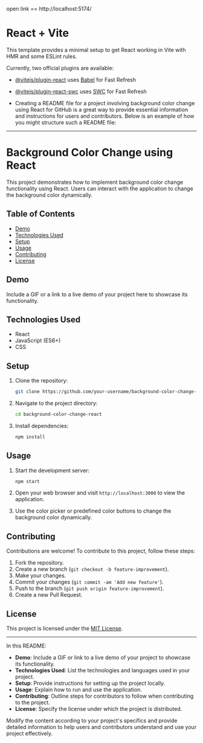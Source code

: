 open link == http://localhost:5174/



# React + Vite

This template provides a minimal setup to get React working in Vite with HMR and some ESLint rules.

Currently, two official plugins are available:

- [@vitejs/plugin-react](https://github.com/vitejs/vite-plugin-react/blob/main/packages/plugin-react/README.md) uses [Babel](https://babeljs.io/) for Fast Refresh
- [@vitejs/plugin-react-swc](https://github.com/vitejs/vite-plugin-react-swc) uses [SWC](https://swc.rs/) for Fast Refresh

- Creating a README file for a project involving background color change using React for GitHub is a great way to provide essential information and instructions for users and contributors. Below is an example of how you might structure such a README file:

---

# Background Color Change using React

This project demonstrates how to implement background color change functionality using React. Users can interact with the application to change the background color dynamically.

## Table of Contents

- [Demo](#demo)
- [Technologies Used](#technologies-used)
- [Setup](#setup)
- [Usage](#usage)
- [Contributing](#contributing)
- [License](#license)

## Demo

Include a GIF or a link to a live demo of your project here to showcase its functionality.

## Technologies Used

- React
- JavaScript (ES6+)
- CSS

## Setup

1. Clone the repository:

   ```bash
   git clone https://github.com/your-username/background-color-change-react.git
   ```

2. Navigate to the project directory:

   ```bash
   cd background-color-change-react
   ```

3. Install dependencies:

   ```bash
   npm install
   ```

## Usage

1. Start the development server:

   ```bash
   npm start
   ```

2. Open your web browser and visit `http://localhost:3000` to view the application.

3. Use the color picker or predefined color buttons to change the background color dynamically.

## Contributing

Contributions are welcome! To contribute to this project, follow these steps:

1. Fork the repository.
2. Create a new branch (`git checkout -b feature-improvement`).
3. Make your changes.
4. Commit your changes (`git commit -am 'Add new feature'`).
5. Push to the branch (`git push origin feature-improvement`).
6. Create a new Pull Request.

## License

This project is licensed under the [MIT License](LICENSE).

---

In this README:

- **Demo**: Include a GIF or link to a live demo of your project to showcase its functionality.
- **Technologies Used**: List the technologies and languages used in your project.
- **Setup**: Provide instructions for setting up the project locally.
- **Usage**: Explain how to run and use the application.
- **Contributing**: Outline steps for contributors to follow when contributing to the project.
- **License**: Specify the license under which the project is distributed.

Modify the content according to your project's specifics and provide detailed information to help users and contributors understand and use your project effectively.
